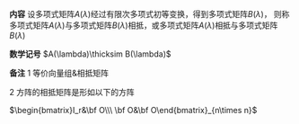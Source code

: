 **内容**
设多项式矩阵$A(\lambda)$经过有限次多项式初等变换，得到多项式矩阵$B(\lambda)$，
则称多项式矩阵$A(\lambda)$与多项式矩阵$B(\lambda)$相抵，或多项式矩阵$A(\lambda)$相抵与多项式矩阵$B(\lambda)$

**数学记号**
$A(\lambda)\thicksim B(\lambda)$

**备注**
1 等价向量组&相抵矩阵

2 方阵的相抵矩阵是形如以下的方阵

$\begin{bmatrix}I_r&\bf O\\\ \bf O&\bf O\end{bmatrix}_{n\times n}$